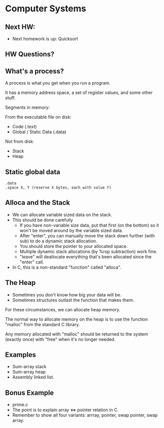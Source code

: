 
# Computer Systems

## Next HW:

 - Next homework is up: Quicksort

## HW Questions?

## What's a process?

A process is what you get when you run a program.

It has a memory address space, a set of register values,
and some other stuff.

Segments in memory:

From the executable file on disk:

 - Code (.text)
 - Global / Static Data (.data)
 
Not from disk:

 - Stack
 - Heap

## Static global data

```
.data
.space X, Y (reserve X bytes, each with value Y)
```

## Alloca and the Stack

 - We can allocate variable sized data on the stack.
 - This should be done carefully
   - If you have non-variable size data, put that first (on the bottom)
     so it won't be moved around by the variable sized data.
   - After "enter", you can manually move the stack down further
     (with sub) to do a dynamic stack allocation. 
   - You should store the pointer to your allocated space.
   - Multiple dynamic stack allocations (by %rsp subtraction) work fine. 
   - "leave" will deallocate everything that's been allocated since
     the "enter" call.
 - In C, this is a non-standard "function" called "alloca".

## The Heap

 - Sometimes you don't know how big your data will be.
 - Sometimes structures outlast the function that makes them.

For these circumstances, we can allocate heap memory.

The normal way to allocate memory on the heap is to use the
function "malloc" from the standard C library.

Any memory allocated with "malloc" should be returned to the system
(exactly once) with "free" when it's no longer needed.

## Examples

 - Sum-array stack
 - Sum-array heap
 - Assembly linked list.

## Bonus Example

 - prime.c
 - The point is to explain array <=> pointer relation in C.
 - Remember to show all four variants: arrray, pointer, swap pointer, swap array.

